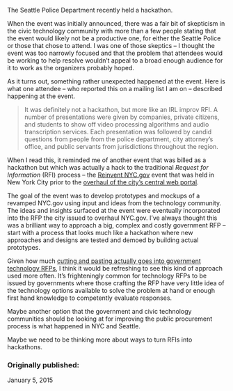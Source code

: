 The Seattle Police Department recently held a hackathon.

When the event was initially announced, there was a fair bit of skepticism in the civic technology community with more than a few people stating that the event would likely not be a productive one, for either the Seattle Police or those that chose to attend. I was one of those skeptics – I thought the event was too narrowly focused and that the problem that attendees would be working to help resolve wouldn’t appeal to a broad enough audience for it to work as the organizers probably hoped.

As it turns out, something rather unexpected happened at the event. Here is what one attendee – who reported this on a mailing list I am on – described happening at the event.

> It was definitely not a hackathon, but more like an IRL improv RFI. A number of presentations were given by companies, private citizens, and students to show off video processing algorithms and audio transcription services. Each presentation was followed by candid questions from people from the police department, city attorney’s office, and public servants from jurisdictions throughout the region.

When I read this, it reminded me of another event that was billed as a hackathon but which was actually a hack to the traditional *Request for Information* (RFI) process – the [Reinvent NYC.gov](http://www.govtech.com/wireless/Bloomberg-Web-Design-Ideas-NYCgov.html?elq=d02186c6bf7c49a9aec6d77ef230f0c9) event that was held in New York City prior to the [overhaul of the city’s central web portal](http://www.huffingtonpost.com/rachel-sterne/8-lessons-from-reinventin_b_4101948.html).

The goal of the event was to develop prototypes and mockups of a revamped NYC.gov using input and ideas from the technology community. The ideas and insights surfaced at the event were eventually incorporated into the RFP the city issued to overhaul NYC.gov. I’ve always thought this was a brilliant way to approach a big, complex and costly government RFP – start with a process that looks much like a hackathon where new approaches and designs are tested and demoed by building actual prototypes.

Given how much [cutting and pasting actually goes into government technology RFPs](the-case-for-making-procurement-harder.md), I think it would be refreshing to see this kind of approach used more often. It’s frighteningly common for technology RFPs to be issued by governments where those crafting the RFP have very little idea of the technology options available to solve the problem at hand or enough first hand knowledge to competently evaluate responses.

Maybe another option that the government and civic technology communities should be looking at for improving the public procurement process is what happened in NYC and Seattle.

Maybe we need to be thinking more about ways to turn RFIs into hackathons.

### Originally published:
January 5, 2015
